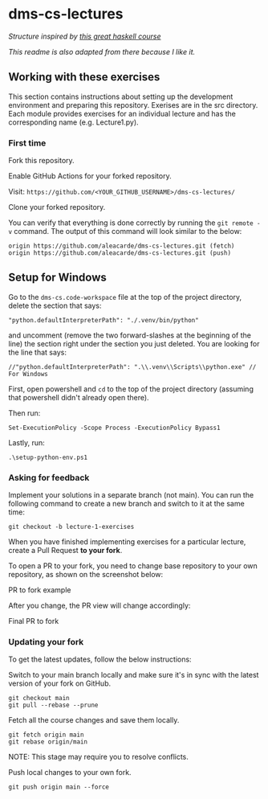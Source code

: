 # dms-cs-lectures

*Structure inspired by [this great haskell course](https://github.com/haskell-beginners-2022/exercises)*

*This readme is also adapted from there because I like it.*

## Working with these exercises
This section contains instructions about setting up the development environment and preparing this repository.
Exerises are in the src directory. Each module provides exercises for an individual lecture and has the corresponding name (e.g. Lecture1.py).

### First time
Fork this repository.

Enable GitHub Actions for your forked repository.

Visit: `https://github.com/<YOUR_GITHUB_USERNAME>/dms-cs-lectures/`

Clone your forked repository.

You can verify that everything is done correctly by running the `git remote -v` command. The output of this command will look similar to the below:

```
origin https://github.com/aleacarde/dms-cs-lectures.git (fetch)
origin https://github.com/aleacarde/dms-cs-lectures.git (push)
```

## Setup for Windows

Go to the `dms-cs.code-workspace` file at the top of the project directory, delete the section that says:

`"python.defaultInterpreterPath": "./.venv/bin/python"`

and uncomment (remove the two forward-slashes at the beginning of the line) the section right under the section you just deleted. You are looking for the line that says:

`//"python.defaultInterpreterPath": ".\\.venv\\Scripts\\python.exe" // For Windows`

First, open powershell and `cd` to the top of the project directory (assuming that powershell didn't already open there).

Then run:

`Set-ExecutionPolicy -Scope Process -ExecutionPolicy Bypass1`

Lastly, run:

`.\setup-python-env.ps1`

### Asking for feedback
Implement your solutions in a separate branch (not main). You can run the following command to create a new branch and switch to it at the same time:

`git checkout -b lecture-1-exercises`

When you have finished implementing exercises for a particular lecture, create a Pull Request **to your fork**.

To open a PR to your fork, you need to change base repository to your own repository, as shown on the screenshot below:

PR to fork example

After you change, the PR view will change accordingly:

Final PR to fork

### Updating your fork
To get the latest updates, follow the below instructions:

Switch to your main branch locally and make sure it's in sync with the latest version of your fork on GitHub.
```
git checkout main
git pull --rebase --prune
```
Fetch all the course changes and save them locally.
```
git fetch origin main
git rebase origin/main
```
NOTE: This stage may require you to resolve conflicts.

Push local changes to your own fork.

`git push origin main --force`
